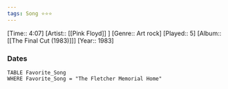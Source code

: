 ```yaml
---
tags: Song ⭐⭐⭐ 
---
```

[Time:: 4:07]
[Artist:: [[Pink Floyd]] ]
[Genre:: Art rock]
[Played:: 5]
[Album:: [[The Final Cut (1983)]]]
[Year:: 1983]
### Dates
````dataview
TABLE Favorite_Song
WHERE Favorite_Song = "The Fletcher Memorial Home"
````